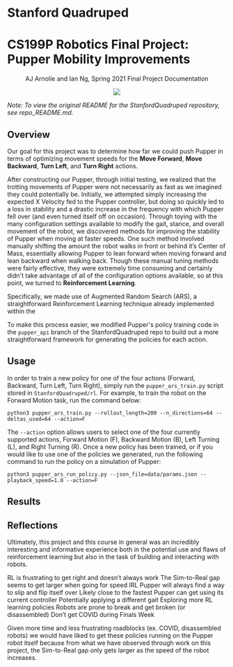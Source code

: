 # Stanford Quadruped

# CS199P Robotics Final Project: Pupper Mobility Improvements
<p align="center">
AJ Arnolie and Ian Ng, Spring 2021 Final Project Documentation
</p>

<p align="center">
  <img src="https://user-images.githubusercontent.com/57520931/172830198-0aa07c93-ac87-444e-b930-929a41eb14fb.gif"/>
</p>

_Note: To view the original README for the StanfordQuadruped repository, see repo_README.md._

## Overview
Our goal for this project was to determine how far we could push Pupper in terms of optimizing movement speeds for the **Move Forward**, **Move Backward**, **Turn Left**, and **Turn Right** actions. 

After constructing our Pupper, through initial testing, we realized that the trotting movements of Pupper were not necessarily as fast as we imagined they could potentially be. Initially, we attempted simply increasing the expected X Velocity fed to the Pupper controller, but doing so quickly led to a loss in stability and a drastic increase in the frequency with which Pupper fell over (and even turned itself off on occasion). Through toying with the many configuration settings available to modify the gait, stance, and overall movement of the robot, we discovered methods for improving the stability of Pupper when moving at faster speeds. One such method involved manually shifting the amount the robot walks in front or behind it’s Center of Mass, essentially allowing Pupper to lean forward when moving forward and lean backward when walking back. Though these manual tuning methods were fairly effective, they were extremely time consuming and certainly didn't take advantage of all of the configuration options available, so at this point, we turned to **Reinforcement Learning**.

Specifically, we made use of Augmented Random Search (ARS), a straightforward Reinforcement Learning technique already implemented within the 


To make this process easier, we modified Pupper's policy training code in the `pupper_api` branch of the StanfordQuadruped repo to build out a more straightforward framework for generating the policies for each action. 

## Usage

In order to train a new policy for one of the four actions (Forward, Backward, Turn Left, Turn Right), simply run the `pupper_ars_train.py` script stored in `StanfordQuadruped/rl`. For example, to train the robot on the Forward Motion task, run the command below:
```
python3 pupper_ars_train.py --rollout_length=200 --n_directions=64 --deltas_used=64 --action=F
```
The `--action` option allows users to select one of the four currently supported actions, Forward Motion (F), Backward Motion (B), Left Turning (L), and Right Turning (R). Once a new policy has been trained, or if you would like to use one of the policies we generated, run the following command to run the policy on a simulation of Pupper:
```
python3 pupper_ars_run_policy.py --json_file=data/params.json --playback_speed=1.0 --action=F
```

## Results


## Reflections
Ultimately, this project and this course in general was an incredibly interesting and informative experience both in the potential use and flaws of reinforcement learning but also in the task of building and interacting with robots.

RL is frustrating to get right and doesn’t always work
The Sim-to-Real gap seems to get larger when going for speed
IRL Pupper will always find a way to slip and flip itself over
Likely close to the fastest Pupper can get using its current controller
Potentially applying a different gait
Exploring more RL learning policies
Robots are prone to break and get broken (or disassembled)
Don’t get COVID during Finals Week



Given more time and less frustrating roadblocks (ex. COVID, disassembled robots) we would have liked to get these policies running on the Pupper robot itself because from what we have observed through work on this project, the Sim-to-Real gap only gets larger as the speed of the robot increases. 
